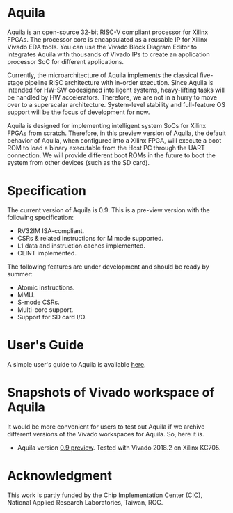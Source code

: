 # Aquila
Aquila is an open-source 32-bit RISC-V compliant processor for Xilinx FPGAs. The processor core is encapsulated as a reusable IP for Xilinx Vivado EDA tools. You can use the Vivado Block Diagram Editor to integrates Aquila with thousands of Vivado IPs to create an application processor SoC for different applications.

Currently, the microarchitecture of Aquila implements the classical five-stage pipeline RISC architecture with in-order execution. Since Aquila is intended for HW-SW codesigned intelligent systems, heavy-lifting tasks will be handled by HW accelerators. Therefore, we are not in a hurry to move over to a superscalar architecture. System-level stability and full-feature OS support will be the focus of development for now.

Aquila is designed for implementing intelligent system SoCs for Xilinx FPGAs from scratch. Therefore, in this preview version of Aquila, the default behavior of Aquila, when configured into a Xilinx FPGA, will execute a boot ROM to load a binary executable from the Host PC through the UART connection. We will provide different boot ROMs in the future to boot the system from other devices (such as the SD card).

# Specification
The current version of Aquila is 0.9. This is a pre-view version with the following specification:

- RV32IM ISA-compliant.
- CSRs & related instructions for M mode supported.
- L1 data and instruction caches implemented.
- CLINT implemented.

The following features are under development and should be ready by summer:

- Atomic instructions.
- MMU.
- S-mode CSRs.
- Multi-core support.
- Support for SD card I/O.

# User's Guide
A simple user's guide to Aquila is available [here](https://github.com/eisl-nctu/aquila/blob/master/docs/aquila_manual.pdf).

# Snapshots of Vivado workspace of Aquila
It would be more convenient for users to test out Aquila if we archive different versions of the Vivado workspaces for Aquila. So, here it is.

- Aquila version [0.9 preview](https://github.com/eisl-nctu/aquila/tree/master/archive/aquila_soc_0.9_preview.tgz). Tested with Vivado 2018.2 on Xilinx KC705.

# Acknowledgment
This work is partly funded by the Chip Implementation Center (CIC), National Applied Research Laboratories, Taiwan, ROC.
